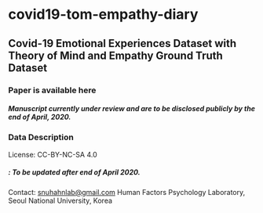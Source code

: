 # covid19-tom-empathy-diary


## Covid-19 Emotional Experiences Dataset with Theory of Mind and Empathy Ground Truth Dataset


### Paper is available here


##### Manuscript currently under review and are to be disclosed publicly by the end of _April, 2020_. 


### Data Description


License: CC-BY-NC-SA 4.0


##### : To be updated after end of _April 2020_. 


Contact: 
snuhahnlab@gmail.com 
Human Factors Psychology Laboratory, 
Seoul National University, Korea
